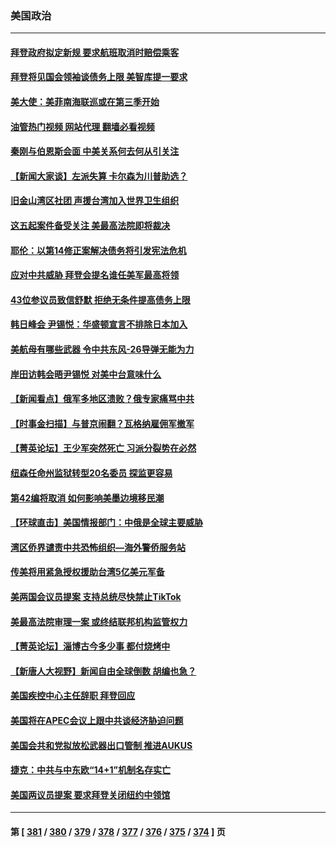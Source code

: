 ### 美国政治
---
#### [拜登政府拟定新规 要求航班取消时赔偿乘客](../../pages/ncid1078159/n13991452.md?05090445) 
#### [拜登将见国会领袖谈债务上限 美智库提一要求](../../pages/ncid1078159/n13991450.md?05090445) 
#### [美大使：美菲南海联巡或在第三季开始](../../pages/ncid1078159/n13991380.md?05090445) 
#### [油管热门视频 网站代理 翻墙必看视频](http://138.2.39.72:81/youtube.html?epic-marker?05090445)
#### [秦刚与伯恩斯会面 中美关系何去何从引关注](../../pages/ncid1078159/n13991473.md?05090445) 
#### [【新闻大家谈】左派失算 卡尔森为川普助选？](../../pages/ncid1078159/n13991377.md?05090445) 
#### [旧金山湾区社团 声援台湾加入世界卫生组织](../../pages/ncid1078159/n13991000.md?05090445) 
#### [这五起案件备受关注 美最高法院即将裁决](../../pages/ncid1078159/n13990636.md?05090445) 
#### [耶伦：以第14修正案解决债务将引发宪法危机](../../pages/ncid1078159/n13990650.md?05090445) 
#### [应对中共威胁 拜登会提名谁任美军最高将领](../../pages/ncid1078159/n13990527.md?05090445) 
#### [43位参议员致信舒默 拒绝无条件提高债务上限](../../pages/ncid1078159/n13990523.md?05090445) 
#### [韩日峰会 尹锡悦：华盛顿宣言不排除日本加入](../../pages/ncid1078159/n13990504.md?05090445) 
#### [美航母有哪些武器 令中共东风-26导弹无能为力](../../pages/ncid1078159/n13984834.md?05090445) 
#### [岸田访韩会晤尹锡悦 对美中台意味什么](../../pages/ncid1078159/n13989914.md?05090445) 
#### [【新闻看点】俄军多地区溃败？俄专家痛骂中共](../../pages/ncid1078159/n13989839.md?05090445) 
#### [【时事金扫描】与普京闹翻？瓦格纳雇佣军撤军](../../pages/ncid1078159/n13989796.md?05090445) 
#### [【菁英论坛】王少军突然死亡 习派分裂势在必然](../../pages/ncid1078159/n13989835.md?05090445) 
#### [纽森任命州监狱转型20名委员 探监更容易](../../pages/ncid1078159/n13989804.md?05090445) 
#### [第42编将取消 如何影响美墨边境移民潮](../../pages/ncid1078159/n13989615.md?05090445) 
#### [【环球直击】美国情报部门：中俄是全球主要威胁](../../pages/ncid1078159/n13989184.md?05090445) 
#### [湾区侨界谴责中共恐怖组织—海外警侨服务站](../../pages/ncid1078159/n13989362.md?05090445) 
#### [传美将用紧急授权援助台湾5亿美元军备](../../pages/ncid1078159/n13989283.md?05090445) 
#### [美两国会议员提案 支持总统尽快禁止TikTok](../../pages/ncid1078159/n13989243.md?05090445) 
#### [美最高法院审理一案 或终结联邦机构监管权力](../../pages/ncid1078159/n13988274.md?05090445) 
#### [【菁英论坛】淄博古今多少事 都付烧烤中](../../pages/ncid1078159/n13989188.md?05090445) 
#### [【新唐人大视野】新闻自由全球倒数 胡编也急？](../../pages/ncid1078159/n13989121.md?05090445) 
#### [美国疾控中心主任辞职 拜登回应](../../pages/ncid1078159/n13989133.md?05090445) 
#### [美国将在APEC会议上跟中共谈经济胁迫问题](../../pages/ncid1078159/n13989136.md?05090445) 
#### [美国会共和党拟放松武器出口管制 推进AUKUS](../../pages/ncid1078159/n13989110.md?05090445) 
#### [捷克：中共与中东欧“14+1”机制名存实亡](../../pages/ncid1078159/n13989105.md?05090445) 
#### [美国两议员提案 要求拜登关闭纽约中领馆](../../pages/ncid1078159/n13988964.md?05090445) 

---
#### 第 [ [381](./381.md?05090445) / [380](./380.md?05090445) / [379](./379.md?05090445) / [378](./378.md?05090445) / [377](./377.md?05090445) / [376](./376.md?05090445) / [375](./375.md?05090445) / [374](./374.md?05090445) ] 页
